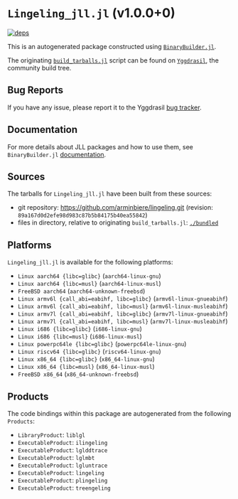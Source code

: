 # `Lingeling_jll.jl` (v1.0.0+0)

[![deps](https://juliahub.com/docs/Lingeling_jll/deps.svg)](https://juliahub.com/ui/Packages/General/Lingeling_jll/)

This is an autogenerated package constructed using [`BinaryBuilder.jl`](https://github.com/JuliaPackaging/BinaryBuilder.jl).

The originating [`build_tarballs.jl`](https://github.com/JuliaPackaging/Yggdrasil/blob/06e1d427e2ecdb68f2a15ba3524cba37030158b0/L/Lingeling/build_tarballs.jl) script can be found on [`Yggdrasil`](https://github.com/JuliaPackaging/Yggdrasil/), the community build tree.

## Bug Reports

If you have any issue, please report it to the Yggdrasil [bug tracker](https://github.com/JuliaPackaging/Yggdrasil/issues).

## Documentation

For more details about JLL packages and how to use them, see `BinaryBuilder.jl` [documentation](https://docs.binarybuilder.org/stable/jll/).

## Sources

The tarballs for `Lingeling_jll.jl` have been built from these sources:

* git repository: https://github.com/arminbiere/lingeling.git (revision: `89a167d0d2efe98d983c87b5b84175b40ea55842`)
* files in directory, relative to originating `build_tarballs.jl`: [`./bundled`](https://github.com/JuliaPackaging/Yggdrasil/tree/06e1d427e2ecdb68f2a15ba3524cba37030158b0/L/Lingeling/bundled)

## Platforms

`Lingeling_jll.jl` is available for the following platforms:

* `Linux aarch64 {libc=glibc}` (`aarch64-linux-gnu`)
* `Linux aarch64 {libc=musl}` (`aarch64-linux-musl`)
* `FreeBSD aarch64` (`aarch64-unknown-freebsd`)
* `Linux armv6l {call_abi=eabihf, libc=glibc}` (`armv6l-linux-gnueabihf`)
* `Linux armv6l {call_abi=eabihf, libc=musl}` (`armv6l-linux-musleabihf`)
* `Linux armv7l {call_abi=eabihf, libc=glibc}` (`armv7l-linux-gnueabihf`)
* `Linux armv7l {call_abi=eabihf, libc=musl}` (`armv7l-linux-musleabihf`)
* `Linux i686 {libc=glibc}` (`i686-linux-gnu`)
* `Linux i686 {libc=musl}` (`i686-linux-musl`)
* `Linux powerpc64le {libc=glibc}` (`powerpc64le-linux-gnu`)
* `Linux riscv64 {libc=glibc}` (`riscv64-linux-gnu`)
* `Linux x86_64 {libc=glibc}` (`x86_64-linux-gnu`)
* `Linux x86_64 {libc=musl}` (`x86_64-linux-musl`)
* `FreeBSD x86_64` (`x86_64-unknown-freebsd`)

## Products

The code bindings within this package are autogenerated from the following `Products`:

* `LibraryProduct`: `liblgl`
* `ExecutableProduct`: `ilingeling`
* `ExecutableProduct`: `lglddtrace`
* `ExecutableProduct`: `lglmbt`
* `ExecutableProduct`: `lgluntrace`
* `ExecutableProduct`: `lingeling`
* `ExecutableProduct`: `plingeling`
* `ExecutableProduct`: `treengeling`
